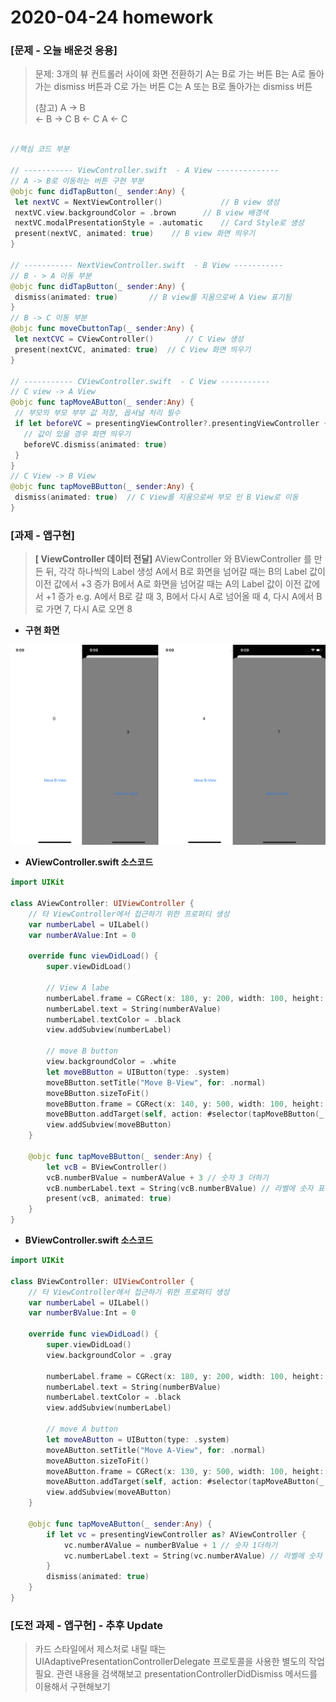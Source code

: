 # 2020-04-24 homework

### [문제 - 오늘 배운것 응용]

> 문제: 3개의 뷰 컨트롤러 사이에 화면 전환하기
>      A는 B로 가는 버튼
>      B는 A로 돌아가는 dismiss 버튼과 C로 가는 버튼
>      C는 A 또는 B로 돌아가는 dismiss 버튼
>
> (참고)
> A -> B   
>   <- B -> C
>      B <- C
> A   <-    C

 ```swift

//핵심 코드 부분

// ----------- ViewController.swift  - A View --------------
// A -> B로 이동하는 버튼 구현 부분 
@objc func didTapButton(_ sender:Any) {
  let nextVC = NextViewController()		 		// B view 생성
  nextVC.view.backgroundColor = .brown		// B view 배경색 
  nextVC.modalPresentationStyle = .automatic	// Card Style로 생성
  present(nextVC, animated: true)	 // B view 화면 띄우기
}

// ----------- NextViewController.swift  - B View ----------- 
// B - > A 이동 부분 
@objc func didTapButton(_ sender:Any) {
  dismiss(animated: true)		// B view를 지움으로써 A View 표기됨
}
// B -> C 이동 부분  
@objc func moveCbuttonTap(_ sender:Any) {
  let nextCVC = CViewController()		// C View 생성
  present(nextCVC, animated: true)  // C View 화면 띄우기
}

// ----------- CViewController.swift  - C View ----------- 
// C view -> A View 
@objc func tapMoveAButton(_ sender:Any) {
  // 부모의 부모 부부 값 저장, 옵셔널 처리 필수
  if let beforeVC = presentingViewController?.presentingViewController { 
    // 값이 있을 경우 화면 띄우기
    beforeVC.dismiss(animated: true)  
  }
}
// C View -> B View 
@objc func tapMoveBButton(_ sender:Any) {
  dismiss(animated: true)  // C View를 지움으로써 부모 인 B View로 이동
}
 ```

### [과제 - 앱구현]

> **[ ViewController 데이터 전달]**
> AViewController 와 BViewController 를 만든 뒤, 각각 하나씩의 Label 생성
> A에서 B로 화면을 넘어갈 때는 B의 Label 값이 이전 값에서 +3 증가
> B에서 A로 화면을 넘어갈 때는 A의 Label 값이 이전 값에서 +1 증가
> e.g. A에서 B로 갈 때 3, B에서 다시 A로 넘어올 때 4, 다시 A에서 B로 가면 7, 다시 A로 오면 8 

- **구현 화면**

![200427_homework](./image/200427_homework.png)



- **AViewController.swift 소스코드**

```swift
import UIKit

class AViewController: UIViewController {
    // 타 ViewController에서 접근하기 위한 프로퍼티 생성
    var numberLabel = UILabel()
    var numberAValue:Int = 0
    
    override func viewDidLoad() {
        super.viewDidLoad()
        
        // View A labe 
        numberLabel.frame = CGRect(x: 180, y: 200, width: 100, height: 200 )
        numberLabel.text = String(numberAValue)
        numberLabel.textColor = .black
        view.addSubview(numberLabel)
        
        // move B button
        view.backgroundColor = .white
        let moveBButton = UIButton(type: .system)
        moveBButton.setTitle("Move B-View", for: .normal)
        moveBButton.sizeToFit()
        moveBButton.frame = CGRect(x: 140, y: 500, width: 100, height: 100)
        moveBButton.addTarget(self, action: #selector(tapMoveBButton(_:)), for: .touchUpInside)
        view.addSubview(moveBButton)
    }

    @objc func tapMoveBButton(_ sender:Any) {
        let vcB = BViewController()
        vcB.numberBValue = numberAValue + 3 // 숫자 3 더하기
        vcB.numberLabel.text = String(vcB.numberBValue) // 라벨에 숫자 표기
        present(vcB, animated: true)
    }
}
```

- **BViewController.swift 소스코드**

```swift
import UIKit

class BViewController: UIViewController {
    // 타 ViewController에서 접근하기 위한 프로퍼티 생성
    var numberLabel = UILabel()
    var numberBValue:Int = 0
    
    override func viewDidLoad() {
        super.viewDidLoad()
        view.backgroundColor = .gray
        
        numberLabel.frame = CGRect(x: 180, y: 200, width: 100, height: 200 )
        numberLabel.text = String(numberBValue)
        numberLabel.textColor = .black
        view.addSubview(numberLabel)

        // move A button
        let moveAButton = UIButton(type: .system)
        moveAButton.setTitle("Move A-View", for: .normal)
        moveAButton.sizeToFit()
        moveAButton.frame = CGRect(x: 130, y: 500, width: 100, height: 100)
        moveAButton.addTarget(self, action: #selector(tapMoveAButton(_:)), for: .touchUpInside)
        view.addSubview(moveAButton)
    }

    @objc func tapMoveAButton(_ sender:Any) {
        if let vc = presentingViewController as? AViewController {
            vc.numberAValue = numberBValue + 1 // 숫자 1더하기
            vc.numberLabel.text = String(vc.numberAValue) // 라벨에 숫자 표기
        }
        dismiss(animated: true)
    }
}
```



### [도전 과제 - 앱구현] - 추후 Update

>  카드 스타일에서 제스처로 내릴 때는 UIAdaptivePresentationControllerDelegate 프로토콜을 사용한 별도의 작업 필요. 관련 내용을 검색해보고 presentationControllerDidDismiss 메서드를 이용해서 구현해보기

```swift

```



















